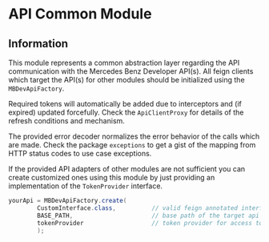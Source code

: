 # API Common Module
## Information
This module represents a common abstraction layer regarding the API communication with the Mercedes Benz Developer API(s).
All feign clients which target the API(s) for other modules should be initialized using the `MBDevApiFactory`.

Required tokens will automatically be added due to interceptors and (if expired) updated forcefully. Check the `ApiClientProxy`
for details of the refresh conditions and mechanism. 

The provided error decoder normalizes the error behavior of the calls which are made. Check the package `exceptions` to 
get a gist of the mapping from HTTP status codes to use case exceptions.

If the provided API adapters of other modules are not sufficient you can create customized ones using this module by just
providing an implementation of the `TokenProvider` interface.
```java
yourApi = MBDevApiFactory.create(
        CustomInterface.class,          // valid feign annotated interface 
        BASE_PATH,                      // base path of the target api (host should stay the same)
        tokenProvider                   // token provider for access tokens
        );
``` 